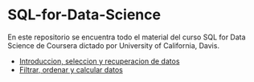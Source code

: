 # SQL-for-Data-Science

En este repositorio se encuentra todo el material del curso SQL for Data Science de Coursera dictado por University of California, Davis.

* [Introduccion, seleccion y recuperacion de datos](https://github.com/jtellez93/SQL-for-Data-Science/blob/main/Semana_1.md)
* [Filtrar, ordenar y calcular datos](https://github.com/jtellez93/SQL-for-Data-Science/blob/main/Semana_2.md)
